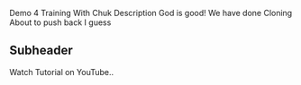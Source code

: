 Demo 4 Training
With Chuk Description
God is good!
We have done Cloning
About to push back I guess

## Subheader
Watch Tutorial on YouTube..
